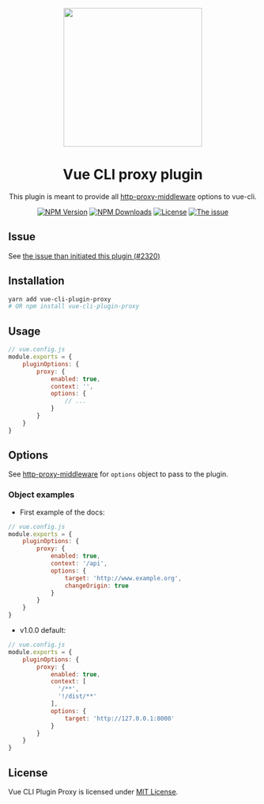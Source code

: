 <p align="center">
  <img
    width="280"
    src="https://user-images.githubusercontent.com/10298932/59419196-af91f800-8dca-11e9-9ea8-de5567e9e471.png"
    alt=""
  >
</p>

<h1 align="center">Vue CLI proxy plugin</h1>

<p align="center">This plugin is meant to provide all <a href="https://www.npmjs.com/package/http-proxy-middleware">http-proxy-middleware</a> options to vue-cli.</p>

<p align="center">
  <a href="https://www.npmjs.com/package/@deraw/vue-cli-plugin-proxy"><img src="https://img.shields.io/npm/v/vue-cli-plugin-proxy.svg?style=flat-square" alt="NPM Version"></a>
  <a href="https://www.npmjs.com/package/@deraw/vue-cli-plugin-proxy"><img src="https://img.shields.io/npm/dw/vue-cli-plugin-proxy.svg?style=flat-square" alt="NPM Downloads"></a>
  <a href="https://github.com/assurance-maladie-digital/vue-cli-plugin-proxy/blob/master/LICENSE"><img src="https://img.shields.io/badge/license-MIT-brightgreen.svg?style=flat-square" alt="License"></a>
  <a href="https://github.com/vuejs/vue-cli/issues/2320"><img src="https://img.shields.io/github/issues/detail/state/vuejs/vue-cli/2320.svg?style=flat-square" alt="The issue"></a>
</p>

## Issue

See [the issue than initiated this plugin (#2320)](https://github.com/vuejs/vue-cli/issues/2320)

## Installation

``` bash
yarn add vue-cli-plugin-proxy
# OR npm install vue-cli-plugin-proxy
```

## Usage

```js
// vue.config.js
module.exports = {
    pluginOptions: {
        proxy: {
            enabled: true,
            context: '',
            options: {
                // ...
            }
        }
    }
}
```

## Options

See [http-proxy-middleware](https://www.npmjs.com/package/http-proxy-middleware#tldr) for `options` object to pass to the plugin.

### Object examples

* First example of the docs:

```js
// vue.config.js
module.exports = {
    pluginOptions: {
        proxy: {
            enabled: true,
            context: '/api',
            options: {
                target: 'http://www.example.org',
                changeOrigin: true
            }
        }
    }
}
```

* v1.0.0 default:

```js
// vue.config.js
module.exports = {
    pluginOptions: {
        proxy: {
            enabled: true,
            context: [
              '/**',
              '!/dist/**'
            ],
            options: {
                target: 'http://127.0.0.1:8000'
            }
        }
    }
}
```

## License

Vue CLI Plugin Proxy is licensed under [MIT License](./LICENSE).
